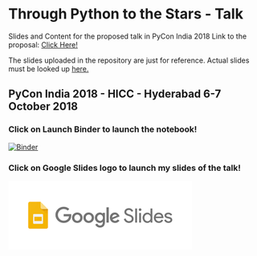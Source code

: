# Through Python to the Stars - Talk 
Slides and Content for the proposed talk in PyCon India 2018
Link to the proposal: [Click Here!](https://in.pycon.org/cfp/2018/proposals/through-python-to-the-stars-orbital-mechanics-made-easy-and-open-source~dGK5d/)

The slides uploaded in the repository are just for reference. Actual slides must be looked up [here.](https://docs.google.com/presentation/d/1QhGIjuH9NeVeCfxgdPtqRIxoBDBqleSLuAaqTi3mcfM/edit?usp=sharing)

## PyCon India 2018 - HICC - Hyderabad 6-7 October 2018

### Click on Launch Binder to launch the notebook!
[![Binder](https://mybinder.org/badge.svg)](https://mybinder.org/v2/gh/shreyasbapat/Through_Python_to_the_Stars-Talk/master?filepath=Visualizing%20the%20SpaceX%20Tesla%20Roadster%20trip%20to%20Mars.ipynb)

### Click on Google Slides logo to launch my slides of the talk!
[![Google Slides](download.png)](https://docs.google.com/presentation/d/1QhGIjuH9NeVeCfxgdPtqRIxoBDBqleSLuAaqTi3mcfM/edit?usp=sharing)
